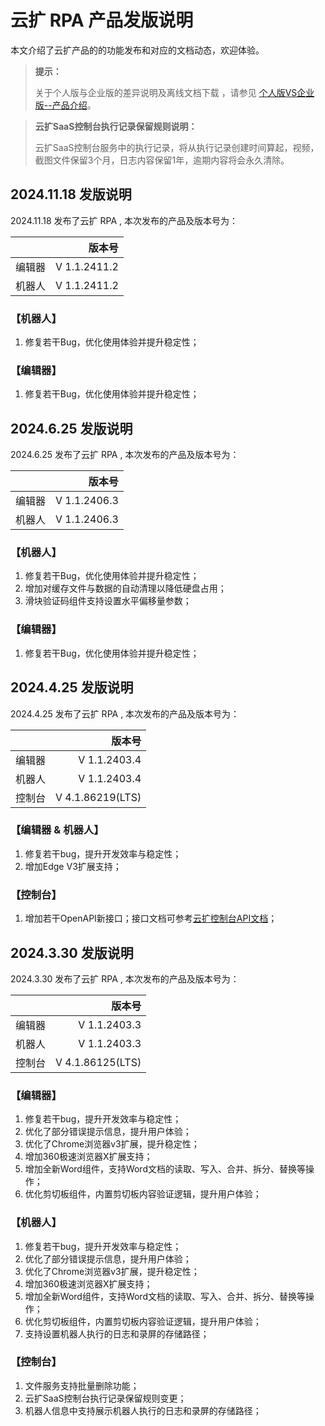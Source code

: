 # 云扩 RPA 产品发版说明

本文介绍了云扩产品的的功能发布和对应的文档动态，欢迎体验。

> **提示：**
>
> 关于个人版与企业版的差异说明及离线文档下载 ，请参见 [个人版VS企业版--产品介绍](./ComparePlans&Features.md)。

> **云扩SaaS控制台执行记录保留规则说明：**
>
> 云扩SaaS控制台服务中的执行记录，将从执行记录创建时间算起，视频，截图文件保留3个月，日志内容保留1年，逾期内容将会永久清除。
>

## 2024.11.18 发版说明

2024.11.18 发布了云扩 RPA , 本次发布的产品及版本号为：

|        |           版本号 |
| -----: | ---------------: |
| 编辑器 |     V 1.1.2411.2 |
| 机器人 |     V 1.1.2411.2 |

### 【机器人】

1. 修复若干Bug，优化使用体验并提升稳定性；

### 【编辑器】

1. 修复若干Bug，优化使用体验并提升稳定性；

## 2024.6.25 发版说明

2024.6.25 发布了云扩 RPA , 本次发布的产品及版本号为：

|        |           版本号 |
| -----: | ---------------: |
| 编辑器 |     V 1.1.2406.3 |
| 机器人 |     V 1.1.2406.3 |

### 【机器人】

1. 修复若干Bug，优化使用体验并提升稳定性；
1. 增加对缓存文件与数据的自动清理以降低硬盘占用；
1. 滑块验证码组件支持设置水平偏移量参数；

### 【编辑器】

1. 修复若干Bug，优化使用体验并提升稳定性；

## 2024.4.25 发版说明

2024.4.25 发布了云扩 RPA , 本次发布的产品及版本号为：

|        |           版本号 |
| -----: | ---------------: |
| 编辑器 |     V 1.1.2403.4 |
| 机器人 |     V 1.1.2403.4 |
| 控制台 | V 4.1.86219(LTS) |

### 【编辑器 & 机器人】

1. 修复若干bug，提升开发效率与稳定性；
1. 增加Edge V3扩展支持；

### 【控制台】

1. 增加若干OpenAPI新接口；接口文档可参考[云扩控制台API文档](https://api.encoo.com/openapi/static/consoleapi.html)；

## 2024.3.30 发版说明

2024.3.30 发布了云扩 RPA , 本次发布的产品及版本号为：

|        |           版本号 |
| -----: | ---------------: |
| 编辑器 |     V 1.1.2403.3 |
| 机器人 |     V 1.1.2403.3 |
| 控制台 | V 4.1.86125(LTS) |

### 【编辑器】

1. 修复若干bug，提升开发效率与稳定性；
1. 优化了部分错误提示信息，提升用户体验；
1. 优化了Chrome浏览器v3扩展，提升稳定性；
1. 增加360极速浏览器X扩展支持；
1. 增加全新Word组件，支持Word文档的读取、写入、合并、拆分、替换等操作；
1. 优化剪切板组件，内置剪切板内容验证逻辑，提升用户体验；

### 【机器人】

1. 修复若干bug，提升开发效率与稳定性；
1. 优化了部分错误提示信息，提升用户体验；
1. 优化了Chrome浏览器v3扩展，提升稳定性；
1. 增加360极速浏览器X扩展支持；
1. 增加全新Word组件，支持Word文档的读取、写入、合并、拆分、替换等操作；
1. 优化剪切板组件，内置剪切板内容验证逻辑，提升用户体验；
1. 支持设置机器人执行的日志和录屏的存储路径；

### 【控制台】

1. 文件服务支持批量删除功能；
1. 云扩SaaS控制台执行记录保留规则变更；
1. 机器人信息中支持展示机器人执行的日志和录屏的存储路径；
